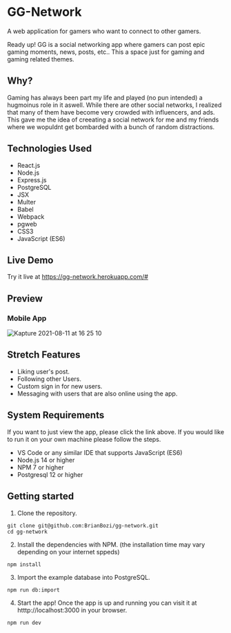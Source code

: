 # GG-Network

A web application for gamers who want to connect to other gamers.

Ready up! GG is a social networking app where gamers can post epic gaming moments, news, posts, etc.. This a space just for gaming and gaming related themes. 

## Why?
Gaming has always been part my life and played (no pun intended)  a hugmoinus role in it aswell. While there are other social networks, I realized that many of them have become very crowded with influencers, and ads. This gave me the idea of creeating a social network for me and my friends where we wopuldnt get bombarded with a bunch of random distractions. 

## Technologies Used
- React.js
- Node.js
- Express.js
- PostgreSQL
- JSX
- Multer
- Babel
- Webpack
- pgweb
- CSS3
- JavaScript (ES6) 

## Live Demo
Try it live at <https://gg-network.herokuapp.com/#>

## Preview 
### Mobile App
![Kapture 2021-08-11 at 16 25 10](https://user-images.githubusercontent.com/70422100/129116264-5dacd38a-5fce-4bf9-ab28-96e323adb924.gif)


## Stretch Features
- Liking user's post.
- Following other Users.
- Custom sign in for new users.
- Messaging with users that are also online using the app.

## System Requirements
If you want to just view the app, please click the link above. 
If you would like to run it on your own machine please follow the steps.
- VS Code or any similar IDE that supports JavaScript (ES6)
- Node.js 14 or higher
- NPM 7 or higher
- Postgresql 12 or higher

## Getting started
1. Clone the repository.
```
git clone git@github.com:BrianBozi/gg-network.git
cd gg-network
```
2. Install the dependencies with NPM. (the installation time may vary depending on your internet sppeds) 
```
npm install
```
3. Import the example database into PostgreSQL.
```
npm run db:import
```
4. Start the app! Once the app is up and running you can visit it at htttp://localhost:3000 in your browser.
```
npm run dev
```

